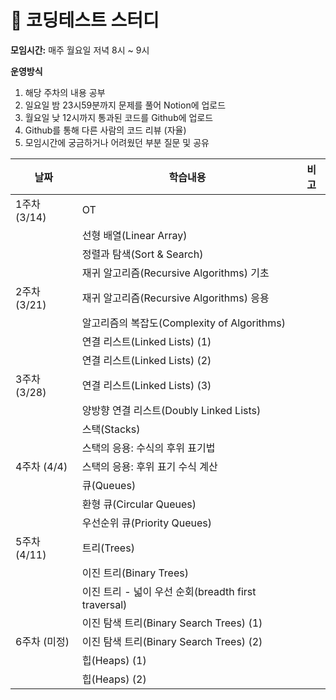 # 📂 코딩테스트 스터디

**모임시간:**  매주 월요일 저녁 8시 ~ 9시  
  
**운영방식**
  1. 해당 주차의 내용 공부
  2. 일요일 밤 23시59분까지 문제를 풀어 Notion에 업로드
  3. 월요일 낮 12시까지 통과된 코드를 Github에 업로드
  4. Github를 통해 다른 사람의 코드 리뷰 (자율)
  5. 모임시간에 궁금하거나 어려웠던 부분 질문 및 공유

| 날짜         	| 학습내용                                            	| 비고 	|
|--------------	|-----------------------------------------------------	|------	|
| 1주차 (3/14) 	| OT                                                  	|      	|
|              	| 선형 배열(Linear Array)                             	|      	|
|              	| 정렬과 탐색(Sort & Search)                          	|      	|
|              	| 재귀 알고리즘(Recursive Algorithms) 기초            	|      	|
| 2주차 (3/21) 	| 재귀 알고리즘(Recursive Algorithms) 응용            	|      	|
|              	| 알고리즘의 복잡도(Complexity of Algorithms)         	|      	|
|              	| 연결 리스트(Linked Lists) (1)                       	|      	|
|              	| 연결 리스트(Linked Lists) (2)                       	|      	|
| 3주차 (3/28) 	| 연결 리스트(Linked Lists) (3)                       	|      	|
|              	| 양방향 연결 리스트(Doubly Linked Lists)             	|      	|
|              	| 스택(Stacks)                                        	|      	|
|              	| 스택의 응용: 수식의 후위 표기법                     	|      	|
| 4주차 (4/4)  	| 스택의 응용: 후위 표기 수식 계산                    	|      	|
|              	| 큐(Queues)                                          	|      	|
|              	| 환형 큐(Circular Queues)                            	|      	|
|              	| 우선순위 큐(Priority Queues)                        	|      	|
| 5주차 (4/11) 	| 트리(Trees)                                         	|      	|
|              	| 이진 트리(Binary Trees)                             	|      	|
|              	| 이진 트리 - 넓이 우선 순회(breadth first traversal) 	|      	|
|              	| 이진 탐색 트리(Binary Search Trees) (1)             	|      	|
| 6주차 (미정) 	| 이진 탐색 트리(Binary Search Trees) (2)             	|      	|
|              	| 힙(Heaps) (1)                                       	|      	|
|              	| 힙(Heaps) (2)                                       	|      	|
